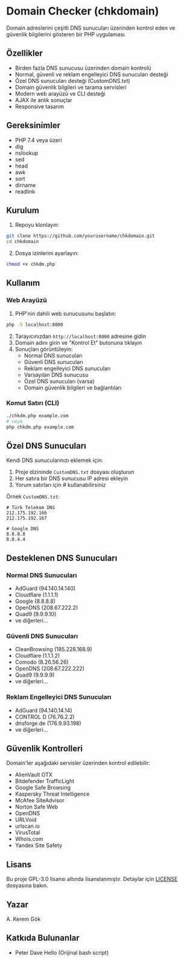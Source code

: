# Domain Checker (chkdomain)

Domain adreslerini çeşitli DNS sunucuları üzerinden kontrol eden ve güvenlik bilgilerini gösteren bir PHP uygulaması.

## Özellikler

- Birden fazla DNS sunucusu üzerinden domain kontrolü
- Normal, güvenli ve reklam engelleyici DNS sunucuları desteği
- Özel DNS sunucuları desteği (CustomDNS.txt)
- Domain güvenlik bilgileri ve tarama servisleri
- Modern web arayüzü ve CLI desteği
- AJAX ile anlık sonuçlar
- Responsive tasarım

## Gereksinimler

- PHP 7.4 veya üzeri
- dig
- nslookup
- sed
- head
- awk
- sort
- dirname
- readlink

## Kurulum

1. Repoyu klonlayın:

```bash
git clone https://github.com/yourusername/chkdomain.git
cd chkdomain
```

2. Dosya izinlerini ayarlayın:

```bash
chmod +x chkdm.php
```

## Kullanım

### Web Arayüzü

1. PHP'nin dahili web sunucusunu başlatın:

```bash
php -S localhost:8000
```

2. Tarayıcınızdan `http://localhost:8000` adresine gidin
3. Domain adını girin ve "Kontrol Et" butonuna tıklayın
4. Sonuçları görüntüleyin:
   - Normal DNS sunucuları
   - Güvenli DNS sunucuları
   - Reklam engelleyici DNS sunucuları
   - Varsayılan DNS sunucusu
   - Özel DNS sunucuları (varsa)
   - Domain güvenlik bilgileri ve bağlantıları

### Komut Satırı (CLI)

```bash
./chkdm.php example.com
# veya
php chkdm.php example.com
```

## Özel DNS Sunucuları

Kendi DNS sunucularınızı eklemek için:

1. Proje dizininde `CustomDNS.txt` dosyası oluşturun
2. Her satıra bir DNS sunucusu IP adresi ekleyin
3. Yorum satırları için # kullanabilirsiniz

Örnek `CustomDNS.txt`:

```
# Türk Telekom DNS
212.175.192.166
212.175.192.167

# Google DNS
8.8.8.8
8.8.4.4
```

## Desteklenen DNS Sunucuları

### Normal DNS Sunucuları

- AdGuard (94.140.14.140)
- Cloudflare (1.1.1.1)
- Google (8.8.8.8)
- OpenDNS (208.67.222.2)
- Quad9 (9.9.9.10)
- ve diğerleri...

### Güvenli DNS Sunucuları

- CleanBrowsing (185.228.168.9)
- Cloudflare (1.1.1.2)
- Comodo (8.26.56.26)
- OpenDNS (208.67.222.222)
- Quad9 (9.9.9.9)
- ve diğerleri...

### Reklam Engelleyici DNS Sunucuları

- AdGuard (94.140.14.14)
- CONTROL D (76.76.2.2)
- dnsforge.de (176.9.93.198)
- ve diğerleri...

## Güvenlik Kontrolleri

Domain'ler aşağıdaki servisler üzerinden kontrol edilebilir:

- AlienVault OTX
- Bitdefender TrafficLight
- Google Safe Browsing
- Kaspersky Threat Intelligence
- McAfee SiteAdvisor
- Norton Safe Web
- OpenDNS
- URLVoid
- urlscan.io
- VirusTotal
- Whois.com
- Yandex Site Safety

## Lisans

Bu proje GPL-3.0 lisansı altında lisanslanmıştır. Detaylar için [LICENSE](LICENSE) dosyasına bakın.

## Yazar

A. Kerem Gök

## Katkıda Bulunanlar

- Peter Dave Hello (Orijinal bash script)
